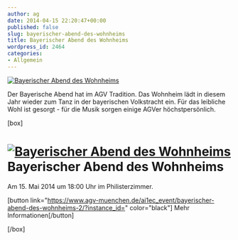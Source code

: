 ```yaml
---
author: ag
date: 2014-04-15 22:20:47+00:00
published: false
slug: bayerischer-abend-des-wohnheims
title: Bayerischer Abend des Wohnheims
wordpress_id: 2464
categories:
- Allgemein
---
```


[![Bayerischer Abend des Wohnheims](https://www.agv-muenchen.de/wp-content/uploads/2014/04/Bayerischer-Abend-SS-142.jpg)](https://www.agv-muenchen.de/ai1ec_event/bayerischer-abend-des-wohnheims-2/?instance_id=)

Der Bayerische Abend hat im AGV Tradition. Das Wohnheim lädt in diesem Jahr wieder zum Tanz in der bayerischen Volkstracht ein. Für das leibliche Wohl ist gesorgt - für die Musik sorgen einige AGVer höchstpersönlich.

[box]

# [![Bayerischer Abend des Wohnheims](https://www.agv-muenchen.de/wp-content/uploads/2014/04/Bayerischer-Abend-SS-142.jpg)](https://www.agv-muenchen.de/ai1ec_event/bayerischer-abend-des-wohnheims-2/?instance_id=)Bayerischer Abend des Wohnheims

Am 15. Mai 2014 um 18:00 Uhr im Philisterzimmer.

[button link="https://www.agv-muenchen.de/ai1ec_event/bayerischer-abend-des-wohnheims-2/?instance_id=" color="black"] Mehr Informationen[/button]

[/box]
